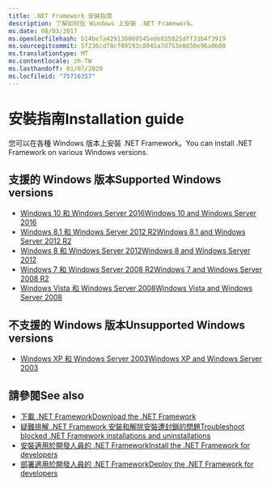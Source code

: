 ```yaml
---
title: .NET Framework 安裝指南
description: 了解如何在 Windows 上安裝 .NET Framework。
ms.date: 08/03/2017
ms.openlocfilehash: b14be7a429138069545ede835025dff33b4f3919
ms.sourcegitcommit: 5f236cd78cf09593c8945a7d753e0850e96a0b80
ms.translationtype: MT
ms.contentlocale: zh-TW
ms.lasthandoff: 01/07/2020
ms.locfileid: "75716357"
---
```

# <a name="installation-guide"></a><span data-ttu-id="f64d0-103">安裝指南</span><span class="sxs-lookup"><span data-stu-id="f64d0-103">Installation guide</span></span>

<span data-ttu-id="f64d0-104">您可以在各種 Windows 版本上安裝 .NET Framework。</span><span class="sxs-lookup"><span data-stu-id="f64d0-104">You can install .NET Framework on various Windows versions.</span></span>

## <a name="supported-windows-versions"></a><span data-ttu-id="f64d0-105">支援的 Windows 版本</span><span class="sxs-lookup"><span data-stu-id="f64d0-105">Supported Windows versions</span></span>

- [<span data-ttu-id="f64d0-106">Windows 10 和 Windows Server 2016</span><span class="sxs-lookup"><span data-stu-id="f64d0-106">Windows 10 and Windows Server 2016</span></span>](on-windows-10.md)
- [<span data-ttu-id="f64d0-107">Windows 8.1 和 Windows Server 2012 R2</span><span class="sxs-lookup"><span data-stu-id="f64d0-107">Windows 8.1 and Windows Server 2012 R2</span></span>](on-windows-8-1.md)
- [<span data-ttu-id="f64d0-108">Windows 8 和 Windows Server 2012</span><span class="sxs-lookup"><span data-stu-id="f64d0-108">Windows 8 and Windows Server 2012</span></span>](on-windows-8.md)
- [<span data-ttu-id="f64d0-109">Windows 7 和 Windows Server 2008 R2</span><span class="sxs-lookup"><span data-stu-id="f64d0-109">Windows 7 and Windows Server 2008 R2</span></span>](on-windows-7.md)
- [<span data-ttu-id="f64d0-110">Windows Vista 和 Windows Server 2008</span><span class="sxs-lookup"><span data-stu-id="f64d0-110">Windows Vista and Windows Server 2008</span></span>](on-windows-vista.md)

## <a name="unsupported-windows-versions"></a><span data-ttu-id="f64d0-111">不支援的 Windows 版本</span><span class="sxs-lookup"><span data-stu-id="f64d0-111">Unsupported Windows versions</span></span>

- [<span data-ttu-id="f64d0-112">Windows XP 和 Windows Server 2003</span><span class="sxs-lookup"><span data-stu-id="f64d0-112">Windows XP and Windows Server 2003</span></span>](on-windows-xp.md)

## <a name="see-also"></a><span data-ttu-id="f64d0-113">請參閱</span><span class="sxs-lookup"><span data-stu-id="f64d0-113">See also</span></span>

- [<span data-ttu-id="f64d0-114">下載 .NET Framework</span><span class="sxs-lookup"><span data-stu-id="f64d0-114">Download the .NET Framework</span></span>](https://dotnet.microsoft.com/download)
- [<span data-ttu-id="f64d0-115">疑難排解 .NET Framework 安裝和解除安裝遭封鎖的問題</span><span class="sxs-lookup"><span data-stu-id="f64d0-115">Troubleshoot blocked .NET Framework installations and uninstallations</span></span>](troubleshoot-blocked-installations-and-uninstallations.md)
- [<span data-ttu-id="f64d0-116">安裝適用於開發人員的 .NET Framework</span><span class="sxs-lookup"><span data-stu-id="f64d0-116">Install the .NET Framework for developers</span></span>](guide-for-developers.md)
- [<span data-ttu-id="f64d0-117">部署適用於開發人員的 .NET Framework</span><span class="sxs-lookup"><span data-stu-id="f64d0-117">Deploy the .NET Framework for developers</span></span>](../deployment/deployment-guide-for-developers.md)
